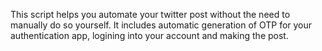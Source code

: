 This script helps you automate your twitter post without the need to manually do so yourself. It includes automatic generation of OTP for your authentication app, logining into your account and making the post.
